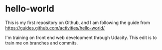# hello-world
This is my first repository on Github, and I am following the guide from https://guides.github.com/activities/hello-world/

I'm training on front end web development through Udacity. This edit is to train me on branches and commits.
